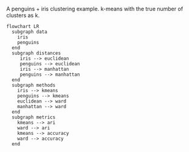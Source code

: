 A penguins + iris clustering example. k-means with the true number of clusters as k.

```mermaid
flowchart LR
  subgraph data
    iris
    penguins
  end
  subgraph distances
     iris --> euclidean
     penguins --> euclidean
     iris --> manhattan
     penguins --> manhattan
  end
  subgraph methods
    iris --> kmeans
    penguins --> kmeans
    euclidean --> ward
    manhattan --> ward
  end
  subgraph metrics
    kmeans --> ari
    ward --> ari
    kmeans --> accuracy
    ward --> accuracy
  end
```
